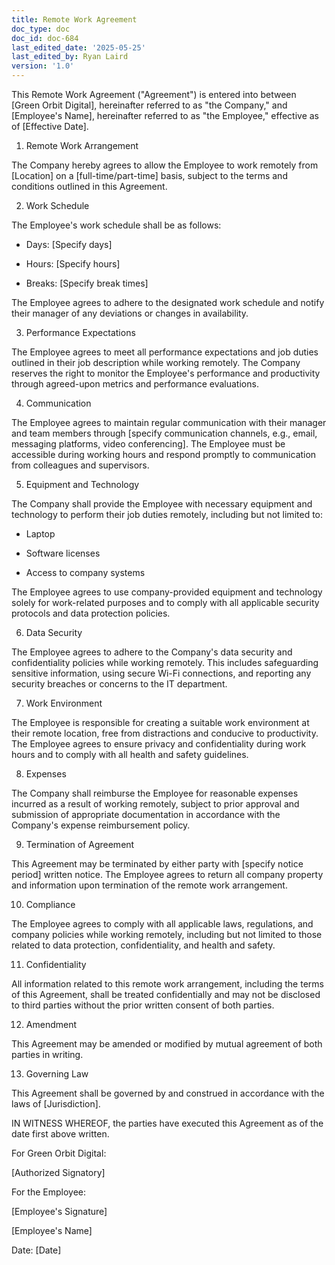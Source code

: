 ```yaml
---
title: Remote Work Agreement
doc_type: doc
doc_id: doc-684
last_edited_date: '2025-05-25'
last_edited_by: Ryan Laird
version: '1.0'
---
```


This Remote Work Agreement ("Agreement") is entered into between [Green Orbit Digital], hereinafter referred to as "the Company," and [Employee's Name], hereinafter referred to as "the Employee," effective as of [Effective Date].

1. Remote Work Arrangement

The Company hereby agrees to allow the Employee to work remotely from [Location] on a [full-time/part-time] basis, subject to the terms and conditions outlined in this Agreement.

2. Work Schedule

The Employee's work schedule shall be as follows:

- Days: [Specify days]

- Hours: [Specify hours]

- Breaks: [Specify break times]

The Employee agrees to adhere to the designated work schedule and notify their manager of any deviations or changes in availability.

3. Performance Expectations

The Employee agrees to meet all performance expectations and job duties outlined in their job description while working remotely. The Company reserves the right to monitor the Employee's performance and productivity through agreed-upon metrics and performance evaluations.

4. Communication

The Employee agrees to maintain regular communication with their manager and team members through [specify communication channels, e.g., email, messaging platforms, video conferencing]. The Employee must be accessible during working hours and respond promptly to communication from colleagues and supervisors.

5. Equipment and Technology

The Company shall provide the Employee with necessary equipment and technology to perform their job duties remotely, including but not limited to:

- Laptop

- Software licenses

- Access to company systems

The Employee agrees to use company-provided equipment and technology solely for work-related purposes and to comply with all applicable security protocols and data protection policies.

6. Data Security

The Employee agrees to adhere to the Company's data security and confidentiality policies while working remotely. This includes safeguarding sensitive information, using secure Wi-Fi connections, and reporting any security breaches or concerns to the IT department.

7. Work Environment

The Employee is responsible for creating a suitable work environment at their remote location, free from distractions and conducive to productivity. The Employee agrees to ensure privacy and confidentiality during work hours and to comply with all health and safety guidelines.

8. Expenses

The Company shall reimburse the Employee for reasonable expenses incurred as a result of working remotely, subject to prior approval and submission of appropriate documentation in accordance with the Company's expense reimbursement policy.

9. Termination of Agreement

This Agreement may be terminated by either party with [specify notice period] written notice. The Employee agrees to return all company property and information upon termination of the remote work arrangement.

10. Compliance

The Employee agrees to comply with all applicable laws, regulations, and company policies while working remotely, including but not limited to those related to data protection, confidentiality, and health and safety.

11. Confidentiality

All information related to this remote work arrangement, including the terms of this Agreement, shall be treated confidentially and may not be disclosed to third parties without the prior written consent of both parties.

12. Amendment

This Agreement may be amended or modified by mutual agreement of both parties in writing.

13. Governing Law

This Agreement shall be governed by and construed in accordance with the laws of [Jurisdiction].

IN WITNESS WHEREOF, the parties have executed this Agreement as of the date first above written.

For Green Orbit Digital:

[Authorized Signatory]

For the Employee:

[Employee's Signature]

[Employee's Name]

Date: [Date]
